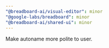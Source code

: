 ```yaml
---
"@breadboard-ai/visual-editor": minor
"@google-labs/breadboard": minor
"@breadboard-ai/shared-ui": minor
---
```


Make autoname more polite to user.
